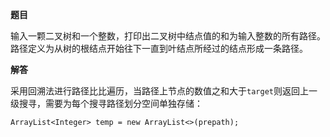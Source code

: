 **题目**

输入一颗二叉树和一个整数，打印出二叉树中结点值的和为输入整数的所有路径。路径定义为从树的根结点开始往下一直到叶结点所经过的结点形成一条路径。

**解答**

采用回溯法进行路径比比遍历，当路径上节点的数值之和大于`target`则返回上一级搜寻，需要为每个搜寻路径划分空间单独存储：

`ArrayList<Integer> temp = new ArrayList<>(prepath);`